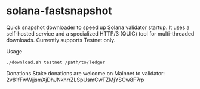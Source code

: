 # solana-fastsnapshot
Quick snapshot downloader to speed up Solana validator startup.
It uses a self-hosted service and a specialized HTTP/3 (QUIC) tool for multi-threaded downloads.
Currently supports Testnet only.

Usage
```
./download.sh testnet /path/to/ledger
```

Donations
Stake donations are welcome on Mainnet to validator: 2v81fFwWjjsmXjDhJNkhrrZLSpUsmCwTZMjYSCw8F7rp
